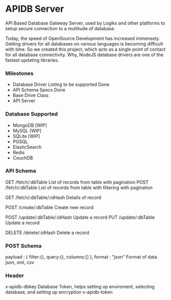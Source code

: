 # APIDB Server

API Based Database Gateway Server, used by Logiks and other platforms to setup secure connection to a multitude of database.

Today, the speed of OpenSource Development has increased immensely. Getting drivers for all databases on various languages is becoming difficult with time. So we created this project, which acts as a single point of contact for all database connectivity. Why, NodeJS database drivers are one of the fastest updating libraries.


### Milestones
+ Database Driver Listing to be supported                       Done
+ API Schema Specs                                              Done
+ Base Drive Class                                              
+ API Server                                                    


### Database Supported
+ MongoDB   [WIP]
+ MySQL     [WIP]
+ SQLite    [WIP]
+ PGSQL
+ ElasticSearch
+ Redis
+ CouchDB


### API Schema
GET /fetch/:dbTable                                             List of records from table with pagination
POST /fetch/:dbTable                                            List of records from table with filtering with pagination

GET /fetch/:dbTable/:idHash                                     Details of record

POST /create/:dbTable                                           Create new record

POST /update/:dbTable/:idHash                                   Update a record
PUT /update/:dbTable                                            Update a record

DELETE /delete/:idHash                                          Delete a record


### POST Schema
payload : {
    filter:{},
    query:{},
    columns:[]
},
format : "json"                                                 Format of data json, xml, csv



### Header
x-apidb-dbkey       Database Token, helps setting up enviroment, selecting database, and setting up encryption
x-apidb-token

